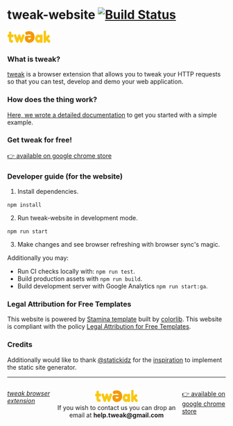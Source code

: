 # tweak-website [![Build Status](https://travis-ci.com/emonacchi/tweak-website.svg?branch=master)](https://travis-ci.com/emonacchi/tweak-website)

<a href="https://tweak-extension.com/" title="tweak browser extension">
  <img width="100" height="30" alt="tweak browser extension" style="border-width:0" src="https://raw.githubusercontent.com/emonacchi/tweak-website/master/src/assets/images/tweak-logo.png"/>
</a>

### What is tweak?

<a href="https://tweak-extension.com#contact-section">tweak</a> is a browser extension that allows you to tweak your HTTP requests so that you can test, develop and demo your web application.

### How does the thing work?

<a href="https://tweak-extension.com/documentation" title="tweak browser extension documentation page">Here, we wrote a detailed documentation</a> to get you started with a simple example.

### Get tweak for free!

<a href="https://chrome.google.com/webstore/detail/tweak/cafandgjnmfddalocalikgnoiafbblbe" title="tweak browser extension">👉 available on google chrome store</a>

### Developer guide (for the website)

1. Install dependencies.

```
npm install
```

2. Run tweak-website in development mode.

```
npm run start
```

3. Make changes and see browser refreshing with browser sync's magic.

Additionally you may:

- Run CI checks locally with: `npm run test`.
- Build production assets with `npm run build`.
- Build development server with Google Analytics `npm run start:ga`.

### Legal Attribution for Free Templates

This website is powered by [Stamina template](https://colorlib.com/wp/template/stamina/) built by [colorlib](https://colorlib.com/wp/). This website is compliant with the policy [Legal Attribution for Free Templates](https://colorlib.com/wp/licence/).

### Credits

Additionally would like to thank [@statickidz](https://github.com/statickidz) for the [inspiration](https://github.com/statickidz/webpack-handlebars-bootstrap) to implement the static site generator.

<hr>

<footer>
<p style="float:left; width: 20%;">
<i><a href="https://chrome.google.com/webstore/detail/tweak/cafandgjnmfddalocalikgnoiafbblbe" title="tweak browser extension">tweak browser extension</a></i>
</p>
<p style="float:left; width: 60%; text-align:center;">
<a href="https://tweak-extension.com#contact-section"><img width="100" height="30" title="tweak browser extension" style="border-width:0" src="https://raw.githubusercontent.com/emonacchi/tweak-website/master/src/assets/images/tweak-logo.png"/></a><br />If you wish to contact us you can drop an email at <b>help.tweak@gmail.com</b>
</p>
<p style="float:left; width: 20%;">
<a href="https://chrome.google.com/webstore/detail/tweak/cafandgjnmfddalocalikgnoiafbblbe" title="tweak browser extension available on chrome store">👉 available on google chrome store</a>
</p>
</footer>
